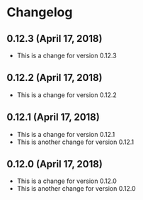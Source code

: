 # Changelog

## 0.12.3 (April 17, 2018)

* This is a change for version 0.12.3

## 0.12.2 (April 17, 2018)

* This is a change for version 0.12.2

## 0.12.1 (April 17, 2018)

* This is a change for version 0.12.1
* This is another change for version 0.12.1

## 0.12.0 (April 17, 2018)

* This is a change for version 0.12.0
* This is another change for version 0.12.0


